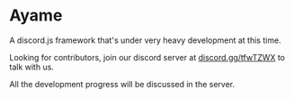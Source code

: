 # Ayame
A discord.js framework that's under very heavy development at this time.

Looking for contributors, join our discord server at [discord.gg/tfwTZWX](https://discord.gg/tfwTZWX) to talk with us.

All the development progress will be discussed in the server.
